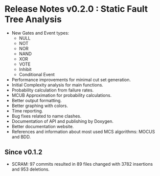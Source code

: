 # Release Notes v0.2.0 : Static Fault Tree Analysis

- New Gates and Event types:
  + NULL
  + NOT
  + NOR
  + NAND
  + XOR
  + VOTE
  + Inhibit
  + Conditional Event
- Performance improvements for minimal cut set generation.
- Initial Complexity analysis for main functions.
- Probability calculation from failure rates.
- MCUB Approximation for probability calculations.
- Better output formatting.
- Better graphing with colors.
- Time reporting.
- Bug fixes related to name clashes.
- Documentation of API and publishing by Doxygen.
- Better documentation website.
- References and information about most used MCS algorithms: MOCUS and BDD.

## Since v0.1.2

* SCRAM: 97 commits resulted in 89 files changed with 3782 insertions and 953 deletions.
